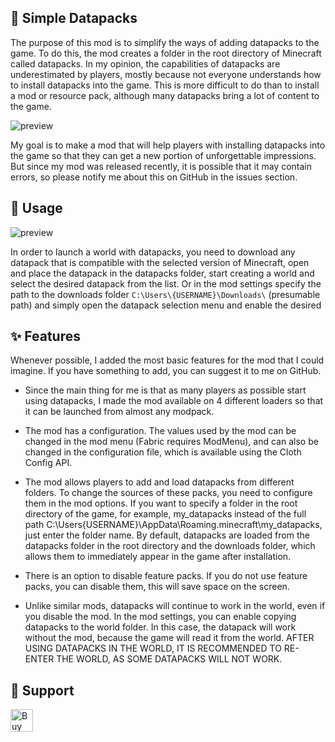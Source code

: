 ## 📂 Simple Datapacks

The purpose of this mod is to simplify the ways of adding datapacks to the game. To do this, the mod creates a folder in the root directory of Minecraft called datapacks. In my opinion, the capabilities of datapacks are underestimated by players, mostly because not everyone understands how to install datapacks into the game. This is more difficult to do than to install a mod or resource pack, although many datapacks bring a lot of content to the game.

![preview](https://cdn.modrinth.com/data/cached_images/aac4947bab69e5d28ce8e91126425c668ad098b3_0.webp)

My goal is to make a mod that will help players with installing datapacks into the game so that they can get a new portion of unforgettable impressions. But since my mod was released recently, it is possible that it may contain errors, so please notify me about this on GitHub in the issues section.

## 💼 Usage
![preview](https://cdn.modrinth.com/data/cached_images/0e2b1c3d030fd38a78d12ccfec36c91503e2e9e4_0.webp)

In order to launch a world with datapacks, you need to download any datapack that is compatible with the selected version of Minecraft, open and place the datapack in the datapacks folder, start creating a world and select the desired datapack from the list. Or in the mod settings specify the path to the downloads folder ```C:\Users\{USERNAME}\Downloads\``` (presumable path) and simply open the datapack selection menu and enable the desired

## ✨ Features
Whenever possible, I added the most basic features for the mod that I could imagine. If you have something to add, you can suggest it to me on GitHub.

* Since the main thing for me is that as many players as possible start using datapacks, I made the mod available on 4 different loaders so that it can be launched from almost any modpack.

* The mod has a configuration. The values ​​used by the mod can be changed in the mod menu (Fabric requires ModMenu), and can also be changed in the configuration file, which is available using the Cloth Config API.

* The mod allows players to add and load datapacks from different folders. To change the sources of these packs, you need to configure them in the mod options. If you want to specify a folder in the root directory of the game, for example, my_datapacks instead of the full path C:\Users\{USERNAME}\AppData\Roaming\.minecraft\my_datapacks, just enter the folder name. By default, datapacks are loaded from the datapacks folder in the root directory and the downloads folder, which allows them to immediately appear in the game after installation.

* There is an option to disable feature packs. If you do not use feature packs, you can disable them, this will save space on the screen.

* Unlike similar mods, datapacks will continue to work in the world, even if you disable the mod. In the mod settings, you can enable copying datapacks to the world folder. In this case, the datapack will work without the mod, because the game will read it from the world. AFTER USING DATAPACKS IN THE WORLD, IT IS RECOMMENDED TO RE-ENTER THE WORLD, AS SOME DATAPACKS WILL NOT WORK.

## 🤝 Support
<a href='https://ko-fi.com/X8X71FI3YO' target='_blank'><img height='36' style='border:0px;height:36px;' src='https://i.postimg.cc/SQ5ZLKg5/support-me-on-kofi-beige.png' border='0' alt='Buy Me a Coffee at ko-fi.com' /></a>
